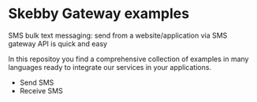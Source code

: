 # Skebby Gateway examples
SMS bulk text messaging: send from a website/application via SMS gateway API is quick and easy


In this repositoy you find a comprehensive collection of examples in many languages ready to integrate our services in your applications.

- Send SMS
- Receive SMS 


